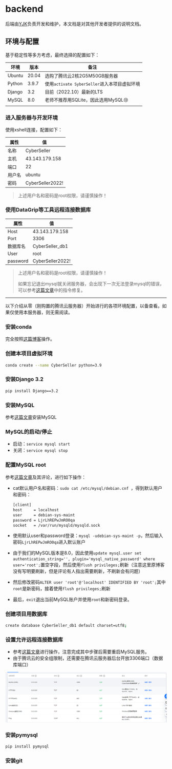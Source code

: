 # backend

后端由[YJK](@saltyfishyjk)负责开发和维护，本文档是对其他开发者提供的说明文档。

## 环境与配置

基于稳定性等多方考虑，最终选择的配置如下：

| 环境   | 版本  | 备注                                         |
| ------ | ----- | -------------------------------------------- |
| Ubuntu | 20.04 | 选购了腾讯云2核2G5M50GB服务器                |
| Python | 3.9.7 | 使用`activate SyberSeller`进入本项目虚拟环境 |
| Django | 3.2   | 目前（2022.10）最新的LTS                     |
| MySQL  | 8.0   | 老师不推荐用SQLite，因此选用MySQL:cry:       |
|        |       |                                              |

### 进入服务器与开发环境

使用xshell连接，配置如下：

| 属性   | 值               |
| ------ | ---------------- |
| 名称   | CyberSeller      |
| 主机   | 43.143.179.158   |
| 端口   | 22               |
| 用户名 | ubuntu           |
| 密码   | CyberSeller2022! |

> 上述用户名和密码是root权限，请谨慎操作！

### 使用DataGrip等工具远程连接数据库

| 属性     | 值               |
| -------- | ---------------- |
| Host     | 43.143.179.158   |
| Port     | 3306             |
| 数据库名 | CyberSeller_db1  |
| User     | root             |
| password | CyberSeller2022! |

> 上述用户名和密码是root权限，请谨慎操作！
>
> 如果忘记退出mysql就关闭服务器，会出现下一次无法登录mysql的错误，可以参考[这篇文章](https://blog.csdn.net/weixin_41004763/article/details/100139802)中的指令修复。

***

以下介绍从零（刚购置的腾讯云服务器）开始进行的各项环境配置，以备查看。如果仅使用本服务器，则无需阅读。

### 安装conda

完全按照[这篇博客](https://zhuanlan.zhihu.com/p/459607806)操作。

### 创建本项目虚拟环境

```bash
conda create --name CyberSeller python=3.9
```

### 安装Django 3.2

```bash
pip install Django==3.2
```

### 安装MySQL

参考[这篇文章](https://cloud.tencent.com/developer/article/1622599)安装MySQL

### MySQL的启动/停止

- 启动：`service mysql start `
- 关闭：`service mysql stop`

### 配置MySQL root

参考[这篇文章](https://blog.csdn.net/weixin_44509186/article/details/119765206)及其评论，进行如下操作：

- cat默认用户名和密码：`sudo cat /etc/mysql/debian.cnf `，得到默认用户和密码：

  ```
  [client]
  host     = localhost
  user     = debian-sys-maint
  password = LjrLhREPwJmRO0qa
  socket   = /var/run/mysqld/mysqld.sock
  ```

- 使用默认user和password登录：`mysql -udebian-sys-maint -p`，然后输入密码`LjrLhREPwJmRO0qa`进入默认账户

- 由于我们的MySQL版本是8.0，因此使用`update mysql.user set authentication_string='', plugin='mysql_native_password' where user='root';`置空字段，然后使用`flush privileges;`刷新（注意这里原博客没有写明要刷新，但是评论有人指出需要刷新，不刷新会有问题）

- 然后修改密码`ALTER user 'root'@'localhost' IDENTIFIED BY 'root';`其中`root`是新密码，接着使用`flush privileges;`刷新

- 最后，`exit`退出当前MySQL账户并使用`root`和新密码登录。

### 创建项目用数据库

```bash
create database CyberSeller_db1 default charset=utf8;
```

### 设置允许远程连接数据库

- 参考[这篇文章](https://blog.csdn.net/ndjdi/article/details/113184194)进行操作，注意完成其中步骤后需要重启MySQL服务。
- 由于腾讯云的安全组限制，还需要在腾讯云服务器后台开放3306端口（数据库端口）

![image-20221019200916832](README/image-20221019200916832.png)

### 安装pymysql

```bash
pip install pymysql
```

### 安装git

